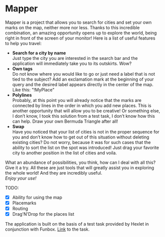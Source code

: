 # Mapper

 Mapper is a project that allows you to search for cities and set your own marks on the map, neither more nor less. Thanks to this incredible combination, an amazing opportunity opens up to explore the world, being right in front of the screen of your monitor!
Here is a list of useful features to help you travel:
- **Search for a city by name**  
 Just type the city you are interested in the search bar and the application will immediately take you to its outskirts. Wow?
- **Own tags**  
 Do not know where you would like to go or just need a label that is not tied to the subject? Add an exclamation mark at the beginning of your query and the desired label appears directly in the center of the map. Like this: "!MyPlace"
- **Polylines**  
 Probably, at this point you will already notice that the marks are connected by lines in the order in which you add new places. This is another opportunity that will allow you to be creative! Or something else, I don’t know, I took this solution from a test task, I don’t know how this can help. Draw your own Bermuda Triangle after all!
- **Swap**  
 Have you noticed that your list of cities is not in the proper sequence for you and don’t know how to get out of this situation without deleting existing cities? Do not worry, because it was for such cases that the ability to sort the list on the spot was introduced! Just drag your favorite city to another position in the list of cities and voila.

 What an abundance of possibilities, you think, how can I deal with all this? Give it a try. All these are just tools that will greatly assist you in exploring the whole world! And they are incredibly useful.  
 *Enjoy your use!*
 
 TODO:
 - [x] Ability for using the map
 - [x] Placemarks
 - [x] Routing
 - [x] Drag'N'Drop for the places list
 
 The application is built on the basis of a test task provided by Hexlet in conjunction with Funbox. [Link](https://dl.funbox.ru/qt-js.pdf) to the task. 
